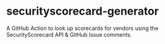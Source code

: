 # securityscorecard-generator
A GitHub Action to look up scorecards for vendors using the SecurityScorecard API &amp; GitHub Issue comments.
